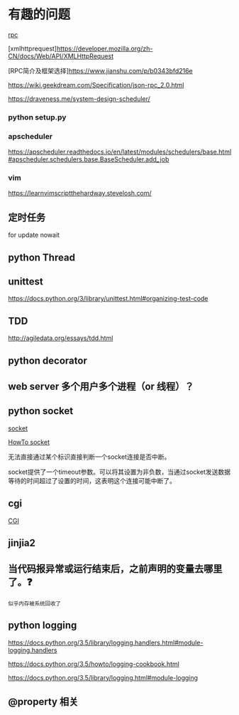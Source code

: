 # 有趣的问题

[rpc](https://zh.wikipedia.org/wiki/%E9%81%A0%E7%A8%8B%E9%81%8E%E7%A8%8B%E8%AA%BF%E7%94%A8)

[xmlhttprequest]https://developer.mozilla.org/zh-CN/docs/Web/API/XMLHttpRequest

[RPC简介及框架选择]https://www.jianshu.com/p/b0343bfd216e

https://wiki.geekdream.com/Specification/json-rpc_2.0.html

https://draveness.me/system-design-scheduler/

### python setup.py

### apscheduler

https://apscheduler.readthedocs.io/en/latest/modules/schedulers/base.html#apscheduler.schedulers.base.BaseScheduler.add_job

### vim

https://learnvimscriptthehardway.stevelosh.com/

## 定时任务

for update nowait

## python Thread

## unittest
https://docs.python.org/3/library/unittest.html#organizing-test-code


## TDD
http://agiledata.org/essays/tdd.html

## python decorator


## web server 多个用户多个进程（or 线程）？

## python socket

[socket](https://docs.python.org/3.5/library/socket.html#module-socket)

[HowTo socket](https://docs.python.org/3.5/howto/sockets.html#socket-howto)

无法直接通过某个标识直接判断一个socket连接是否中断。

socket提供了一个timeout参数。可以将其设置为非负数，当通过socket发送数据等待的时间超过了设置的时间，这表明这个连接可能中断了。

## cgi

[CGI](https://zh.wikipedia.org/wiki/%E9%80%9A%E7%94%A8%E7%BD%91%E5%85%B3%E6%8E%A5%E5%8F%A3)

## jinjia2

## 当代码报异常或运行结束后，之前声明的变量去哪里了。❓

    似乎内存被系统回收了

## python logging

https://docs.python.org/3.5/library/logging.handlers.html#module-logging.handlers

https://docs.python.org/3.5/howto/logging-cookbook.html

https://docs.python.org/3.5/library/logging.html#module-logging


## @property 相关
